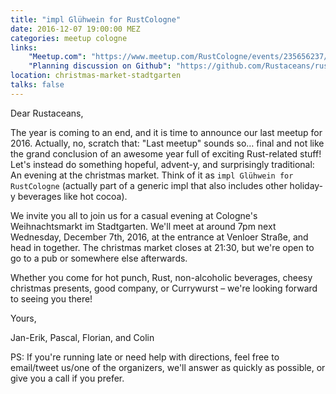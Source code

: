 ```yaml
---
title: "impl Glühwein for RustCologne"
date: 2016-12-07 19:00:00 MEZ
categories: meetup cologne
links:
    "Meetup.com": "https://www.meetup.com/RustCologne/events/235656237/"
    "Planning discussion on Github": "https://github.com/Rustaceans/rust-cologne/issues/16"
location: christmas-market-stadtgarten
talks: false
---
```


Dear Rustaceans,

The year is coming to an end, and it is time to announce our last meetup for 2016. Actually, no, scratch that: "Last meetup" sounds so… final and not like the grand conclusion of an awesome year full of exciting Rust-related stuff! Let's instead do something hopeful, advent-y, and surprisingly traditional: An evening at the christmas market. Think of it as `impl Glühwein for RustCologne` (actually part of a generic impl that also includes other holiday-y beverages like hot cocoa).

We invite you all to join us for a casual evening at Cologne's Weihnachtsmarkt im Stadtgarten. We'll meet at around 7pm next Wednesday, December 7th, 2016, at the entrance at Venloer Straße, and head in together. The christmas market closes at 21:30, but we're open to go to a pub or somewhere else afterwards.

Whether you come for hot punch, Rust, non-alcoholic beverages, cheesy christmas presents, good company, or Currywurst – we're looking forward to seeing you there!

Yours,

Jan-Erik, Pascal, Florian, and Colin

PS: If you're running late or need help with directions, feel free to email/tweet us/one of the organizers, we'll answer as quickly as possible, or give you a call if you prefer.
